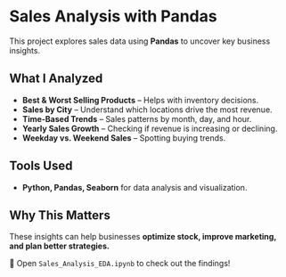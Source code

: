 # Sales Analysis with Pandas  

This project explores sales data using **Pandas** to uncover key business insights.  

## What I Analyzed  
- **Best & Worst Selling Products** – Helps with inventory decisions.  
- **Sales by City** – Understand which locations drive the most revenue.  
- **Time-Based Trends** – Sales patterns by month, day, and hour.  
- **Yearly Sales Growth** – Checking if revenue is increasing or declining.  
- **Weekday vs. Weekend Sales** – Spotting buying trends.  

## Tools Used  
- **Python, Pandas, Seaborn** for data analysis and visualization.  

## Why This Matters  
These insights can help businesses **optimize stock, improve marketing, and plan better strategies.**  

📂 Open `Sales_Analysis_EDA.ipynb` to check out the findings! 
